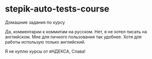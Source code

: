 # stepik-auto-tests-course
Домашние задания по курсу

Да, комментарии к коммитам на русском. Нет, я не хотел писать на английском. Мне для личного пользования так удобнее. Хотя для работы использую только английский.

Я не куплю курсы от яНДЕКСА, Слава!




